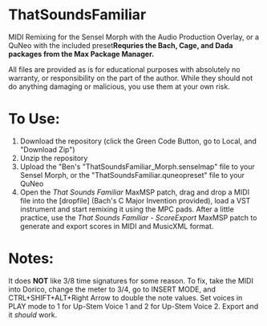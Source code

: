 # ThatSoundsFamiliar
MIDI Remixing for the Sensel Morph with the Audio Production Overlay, or a QuNeo with the included preset**Requries the Bach, Cage, and Dada packages from the Max Package Manager.**

All files are provided as is for educational purposes with absolutely no warranty, or responsibility on the part of the author. While they should not do anything damaging or malicious, you use them at your own risk. 

# To Use:
1) Download the repository (click the Green Code Button, go to Local, and "Download Zip")
2) Unzip the repository
3) Upload the "Ben's "ThatSoundsFamiliar_Morph.senselmap" file to your Sensel Morph, or the "ThatSoundsFamiliar.quneopreset" file to your QuNeo
4) Open the *That Sounds Familiar* MaxMSP patch, drag and drop a MIDI file into the [dropfile] (Bach's C Major Invention provided), load a VST instrument and start remixing it using the MPC pads. After a little practice, use the *That Sounds Familiar - ScoreExport* MaxMSP patch to generate and export scores in MIDI and MusicXML format.

# Notes:
It does **NOT** like 3/8 time signatures for some reason. To fix, take the MIDI into Dorico, change the meter to 3/4, go to INSERT MODE, and CTRL+SHIFT+ALT+Right Arrow to double the note values. Set voices in PLAY mode to 1 for Up-Stem Voice 1 and 2 for Up-Stem Voice 2. Export and it *should* work. 

